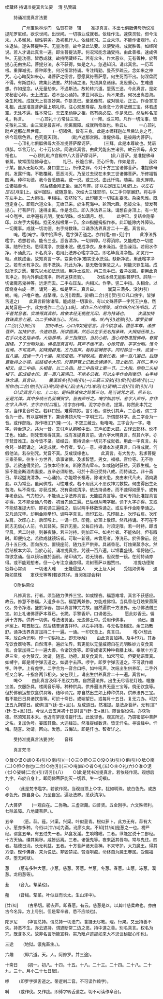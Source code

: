 续藏经   持诵准提真言法要
　清 弘赞辑
　　 

　　持诵准提真言法要

　　　　广州宝象林沙门　弘赞在犙　辑
　　准提真言。本出七俱胝佛母所说准提陀罗尼经。欲求世间。出世间。一切事业成就者。依经作法。速获灵验。但今法末。人多懈怠。根性钝劣。及初机行人。依经修习。三业未淳。不能作诸观行。心生退怯。遂失菩提种子。无量功德。故今录此法要。以便受持。成就胜善。如经所说。若人才诵此真言一遍。即生菩提法芽。何况常能念诵受持。由此善根。速成佛种。无量功德。皆悉成就。故持明藏经云。若有众生。作大恶业。无有善种。於菩提心无由生起。菩提分法。永不获得。如是之人。忽遇知识。诵此真言。一历耳根。重罪减劣。善种即生。何况恒常持诵。专注精勤。曼茶罗疏云。念如来之神咒。心心暗契如来心。诵菩萨之密言。愿愿冥符菩萨愿。何生死而不出。何涅盘而不得。有斯胜利。故集此法要。然持诵之法。先须屏息诸缘。发殷重心。生难遭想。作如是念。从无量劫来。不遇斯法。故轮转六道。堕落三途。今此真言。是如来秘密心印。无上法宝。若不至心诵持。求世间事业。尚不果遂。何况出离苦海。免生死难。成就无上菩提妙果。作是念已。至圣像前。或对镜坛。正立。作合掌顶礼相。此是准提菩萨最上项礼印。注心观想尊容。及缘念十方佛法僧三宝。体若虚空。无处不遍。性本常住。无去来动静之相。然有感必应。作是念已。然后称名顶礼。称言。
　　一心顶礼十方常住三宝。
　　(一拜。或三叩。凡作一切法事。皆先敬礼三宝。由三宝是最吉祥。能离魔障。成就所修故也。称云)。
　　一心顶礼毗卢遮那牟尼世尊。
　　(一切诸佛。皆有三身。此是本师释迦牟尼佛法身之号。佛今现居色界。色究竟天顶)。
　　(毗卢遮那宫殿。准提佛母。是彼殿内菩萨)。
　　一心顶礼七俱胝佛母大圣准提菩萨摩诃萨。
　　(三拜。此是本尊故也。梵语俱胝。华言万亿。七十万亿佛。同说此真言。由此咒能出生诸佛。故云佛母。非女相也)。
　　一心顶礼毗卢宫殿中八大菩萨摩诃萨。
　　(此八菩萨。是准提佛母眷属。故常围绕佛母也)。
　　礼已。长跪合掌。至心忏悔。作如是言。
　　我弟子某。自从无始以来。身口意三业。所作之罪。今对十方三宝诸佛菩萨。准提佛母前。发露忏悔。不敢覆藏。愿悉消灭。乃至过去现在未来三世诸佛菩萨。所修福智圆满。种种功德。我今皆悉随喜。或一说。或三说。由此忏悔。随喜。能灭罪障。生诸福善也。
　　然后结金刚正坐。坐於卑座。即以右足压左[月*坒]上。以左右压右[月*坒]上。或半跏趺。或随意坐。次结大三昧耶印。以二手仰掌展舒。将右手在左手上。二大拇指。甲相拄。安脐轮下。此印能灭一切狂乱妄念。杂染思惟。既澄定身心。即观六道众生。无始已来。於生死海中。轮回六趣。愿彼众生。皆发菩提心。行菩萨行。速得出离。作是念已。即入净法界三昧。谓想自身顶上。有一梵书◇嚂字。此字遍有光明。犹如明珠。或如满月。想。
　　此字已。复结金刚拳印。以左手大拇指。捻无名指根第一节。余四指握拇指作拳。此印能除内外障染。一切魔事。成就一切功德。右手持数珠。口诵净法界真言二十一遍。真言曰。
　　唵。嚂(唵字。喉中抬声呼。嚂字弹舌道之。亦作[嚂-皿+见]字)
　　此净法界嚂字。若想若诵。能令三业。悉皆清净。一切罪障。尽得消除。又能成办一切胜事。随所住处。悉得清净。衣服未浣。便成净衣。身未澡浴。便当澡浴。若用水作净。不诵此咒。不名真净。若用此法界心嚂字净之。即名毕竟清净瓶。如灵丹一粒。点铁成金。故知真言一字。变染令净(若实无水洗浴。缺新净衣。用此嚂字净之。若有水有净衣。而不洗换。托此为净。是无敬信懈怠之人。何能灭罪生福。成就所求之愿。若先以水如法洗盥。用净土或灰。再三洗手已。着净衣服。更用此真言净之。则内外俱成清净。所祈速获灵验)。
　　次结本经无能胜菩萨印。辟除一切诸魔恶鬼神等。远走而去。二手右压左。内相义。作拳。竖二中指。头相合。以印绕身右旋一匝。诵咒一遍。如是至三。真言曰。
　　曩莫三满多。没驮(引)喃。唵。户噜户噜。战拏哩。么(引)蹬耆。娑嚩(二合)(引)贺(引○凡口傍字。皆弹舌道之)
　　此真言辟除诸障。能成就一切事业。有以文殊菩萨一字咒王护身。然其梵音是一字。此方或作二合齿[口*临]。或作三合叱哩陵。或作四合叱洛呬焰。若不善梵音者。实难得其真妙。故依本经无能胜咒印。易为持诵也。
　　次诵加持数珠真言七遍。以二手捧珠当心。咒曰。
　　唵。吠卢(引)遮那(引)。摩罗娑嚩(二合)(引)贺(引)
　　加持珠已。心口作如是愿言。我今欲念诵。惟愿本尊。诸佛菩萨。加持护念。令速如意。所求圆满。然后以左手无名指承珠。大拇指压珠上。右手以无名指承珠。大指移珠。余三指微屈。当於心前。澄心观想准提佛母。眷属围绕。了了分明对坐。诵准提真言时。其声不缓不急。心缘梵音。字字分明。惟令自闻。不可高声。如降魔辟鬼。方乃高声。每称娑嚩贺字。同时移过一珠。或诵一百八遍。或诵一千八十遍。常须定限。不得缺减。若务忙者。诵一百八遍已。后随意散持之亦得。或结根本大印。於菩萨臂上记数念诵诵毕。顶上散印。其印二手内相叉。竖二中指。头相着。以二头指。捻二中指背上第一节。二大指。侧附二头指根下。即成根本印。若一百八遍满已。不能多记者。可以左手作金刚拳印。右手持珠念诵。真言曰。
　　曩谟飒多(引)喃(引)(一)三藐三没驮(引)俱(引)胝喃(引)(二)怛你也(二合)他(引)(三)唵(四)者礼(五)主礼(六)准泥(七)娑嚩(二合)(引)贺(引)(八)
　　○(此真言八句。上二句。是归敬诸佛之辞第三句。是当说咒之语。后五句。正是咒体。其中多喃三礼娑嚩贺字。皆去声呼之。唵字如前呼。者字入声呼。亦作左字入声呼。主字亦作[口*祖]。准字亦作噂。泥字亦作递。提第。祢然此本咒之字。当作北音呼之。若非口授。难得其妙。言引者。谓长引其声。二合者。谓二字合为一音。有以娑嚩贺下。兼诵佛顶大轮一字明王咒。所谓部林字。此二字合为一音。或作部陇。亦作喷[口*(隆-一)]。不空三藏云。勃噜唵。三字合为一字。噜字。弹舌道之。共为一音。又引声从胸喉中出。其声如击大鼓。古译云部林。讹不正也。如此。则梵音难得其真。或有准提真言前。诵六字大明真言。然其六字。亦于梵音难正。故今皆不录。彼经云。若持诵余一切咒不成就者。用此一字真言。共余咒一处同诵之。决定成就。今行者。专心一意。持诵本准提真言。自得成就。何假他法。若杂别咒。梵音不真。反成误缘也)。
　　此真言。有大势力。若求菩提三乘圣果。往生十方世界。承事诸佛。及求智慧。男女。福禄。官位等。无不称意。若欲速得灵验。当依本经作法。断除酒肉荤辛。如或随时获益。灭罪生福。在家不能全断酒肉妻妾。五辛必须断绝。可於十斋日受持八戒。而持诵之。非十斋日。早起盥洗清净。一心诵持。亦能增长福寿。除诸灾患。良由末代凡夫。酒肉妻妾。以为常业。虽闻佛戒。习性难改。若不用此大不思议神咒救拔。何由得出生死苦海。纵不斋戒。亦获成就。况有斋戒清净。依法持诵者。而不速得如愿乎。或有年老衰迈。气力短少。不能诵上净法界真言。无能胜真言等。便可专持此准提真言亦得。又不能全诵八句者。初当先诵三遍。已后但从唵字起。诵下九字亦得。又或不能结准提大印。即初诵三遍结之。后以两手移数珠诵之。或左手作金刚拳诵之。又凡诵咒毕。却用金刚拳印。诵吽字真言。而印五处。先印额上。次印右肩。次印左肩。次印心上。后印喉上。一诵一印。印竟。於顶上散印。然凡持诵。不可在不同志无信心人前。令其轻笑。获罪无量。又每日持诵。时须定限。若一时持。即当早晨。若二时持。则兼夜静。若三时持。则加正午。如务忙者。不能依时。但有暇时。即便持之。若欲成就镜坛者。可取一新镜。未曾用者。净洗已。於佛像前。随月十五日夜。面向东方。置镜座前。随力庄严供养。具诸香花。灯烛果蓏净水。然后结根本大印。当於心前。诵准提真言。咒镜一百八遍。以锦囊盛镜。常将随行。每欲念诵。但以镜坛置於面前。结印诵咒。若无镜者。但观想一镜。在前持诵亦得。或不能观想者。但一心专注念诵亦得。龙树菩萨以偈赞曰。
　　准提功德聚　　寂静心常诵　　一切诸大难　　无能侵是人　　天上及人间　　受福如佛等　　遇斯如意珠　　定获无等等(若欲其详。当阅准提会释)

　　○附供斋仪

　　凡修真言。行者。须当随力供养三宝。如或悭吝。福慧难增。真言不获感应。故云。修慧不修福。入道多辛苦。福慧两兼修。方能成佛祖。当具香花灯烛果蓏蔬仪。务令净洁。盛於净器。加以真言神咒力故。自然遍供十方法界。无尽佛法僧三宝。如上礼诸佛菩萨本尊已。长跪。手擎香炉。口诵偈云。
　　愿此妙香云。徧满十方界。供养一切佛。尊法诸贤圣。无边佛土中。受用作佛事。
　　诵已。置炉案上。叩首起立。然后结普通吉祥印。以右手拇指。与无名指相捻。余三指散舒。诵净法界真言加持二十一遍。一诵。一印饮食上。真言曰。
　　嚂◇(想此字。放白色光明。印一切供物上。即无秽触)
　　由此真言加持。及手印力。其香花饮食器物等。自然清净。遍於法界。若更能以无量威德自在光明胜妙力变食真言。合掌加持二十一遍大善。令诸饮食等。即变成诸天种种肴膳上味。奉献十方无尽三宝。亦为赞叹。劝请。随喜。功德。其变食真言。如常可知。但要梵语音真。如嚩字。即是缚字弹舌道之。如婆字去声。啰字。即罗字弹舌道之。不可读作赖字。吽字。上有虎字。二字合为一音合口呼。如牛吼声。次结出生供养印。二手外相叉合掌。十指各两节相交。安在顶上。诵出生供养真言二十一遍。真言曰。
　　唵◇
　　由此真言及印不思议力故。自然遍法界。出生无尽香花灯烛。幢旛宝盖。衣服卧具。楼阁音乐等。种种供具。供养遍法界无量三宝等。倘无饮食等。但於佛前运想饮食供具等。结印诵咒。亦自然出生如上种种供具。供养法界三宝。若不能日日具诸饮食等。可於十斋日。或朔望日。或每月十五日。复无力办。可於正五九朔望日。或佛[言*(廷-壬+旦)]。及成道日。然准提。是法身菩萨。无有[言*(廷-壬+旦)]日。今世人云五月初十日是[言*(廷-壬+旦)]。随世俗设供。亦获功德。然须知其本末。也近有梦授准提忏法。此讹谬也。观其所述。乃窃密部中菩萨之名。复加伪号。妄图其像。大违经旨。然准提经数译。皆无忏名。寻彼经中。忏悔。随喜。劝请。回向。发愿。五悔法。即是忏也。智者详之。

　　受持准提真言法要(终)
　　音释

　　真言梵书

◇曩◇谟◇飒◇多(引)◇南(引)(一)◇三◇藐◇三◇没◇驮(引)◇俱(引)◇胝◇南(二)◇怛◇你也(二合)◇他(引)(三)◇唵(四)◇者◇礼(五)◇主◇礼(六)◇准◇泥(七)◇娑嚩(二合)(引)诃(引)(八)
　　○(此是梵书准提真言。若依经作观。观想后九字。布於自身上。即同佛菩萨能灭一切罪。生一切福)。

◇
　　(此是梵书嚂字。若欲作观。当观自顶上◇字。犹如明珠。放白色光。或放赤色光。照自身心。乃至自室。遍及法界。悉获清净)。

八大菩萨
　　(一观自在。二弥勒。三虚空藏。四普贤。五金刚手。六文殊师利。七除盖障。八地藏菩萨。)。

五辛
　　(葱。蒜。薤。兴渠。兴渠。叶似蔓青。根似萝卜。此方无有。蒜有大小。葱亦多种。今俗以[廿/纠]为斋。讹廖久矣。不知[廿/纠]是葱之一也。楞严经。谓食五辛。有五过失一者。熟食发淫。生啖增瞋。二者。纵能定说十二部经。十方天仙。缣其奥秽。咸皆远离。三者。诸饿鬼等。夜来舐其唇吻。常与鬼住。四者。福德日消。长无利益。五者。十方菩萨诸天善神。不来守护。大力魔王。得其方便。现作佛身。来为说法。非毁禁戒。赞淫嗔痴。命终自为魔王眷属。受魔福尽。堕无间狱)。

葱
　　(葱有多种大葱。小葱。慈葱。茖葱。兰葱。冬葱。春葱。山葱。冻葱。漠葱。龙用葱等)。

韮
　　(音九。荤菜也)。

薤
　　(音械。荤菜。叶似韭而长太。生山泽中)。

[廿/纠]
　　(古吊切。骄去声。即春葱。有云。慈葱是以。以其叶慈柔故也。亦由古今名异。方上号别。但是荤辛者。悉不应啖也)。

陀罗尼
　　(华言总持。谓总持一切法门。含摄无尽教。理。行果。又云持善不失。持恶不生。亦云遮持。谓遮断常二边之恶。持中道之善。别名真言。权名为咒。既含多义。故非名言所能宣释。实乃毗卢遮那如来大不思议秘密心印也)。

三途
　　(地狱。饿鬼畜生。)。

六趣
　　(即六道。天。人。阿修罗。并三途)。

十斋日
　　(初一。初八。十四。十五。十八。二十三。二十四。二十八。二十九。三十。月小二十七日起)。

啰
　　(即罗字弹舌道之。带逻剌二音。不可读作赖字)。

嚩
　　(或作伐。又作跋。即缚字转舌道之。切不可读作阜音)。
